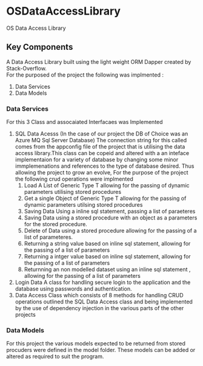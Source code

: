 # OSDataAccessLibrary
OS Data Access Library

## Key Components

A Data Access Library built using the light weight ORM Dapper created by Stack-Overflow.  
For the purposed of the project the following was implmented :  

1. Data Services
2. Data Models

### Data Services

For this 3 Class and assocaiated Interfacaes was Implemented
1. SQL Data Acesss (In the case of our project the DB of Choice was an Azure MQ Sql Server Database) The connection string for this called comes from the appconfig file of the project that is utilising the data access library.This class can be copeid and altered with a an inteface implementaion for a variety of database by changing some minor immplemenations and references to the type of database desired. Thus allowing the project to grow an evolve, For the purpose of the project the following crud operations were implmented
      1. Load A List of Generic Type T allowing for the passing of dynamic parameters utilising stored procedures
      2. Get a single Object of Generic Type T allowing for the passing of dynamic parameters utilsing stored procedures
      3. Saving Data Using a inline sql statement, passing a list of paraeteres
      4. Saving Data using a stored procedure with an object as a parameters for the stored procedure.
      5. Delete of Data using a stored procedure allowing for the passing of a list of parameteres.
      6. Returning a string value based on inline sql statement, allowing for the passing of a list of parameters
      7. Returning a intger value based on inline sql statement, allowing for the passing of a list of parameters
      8. Returnning an non modelled dataset using an inline sql statement , allowing for the passing of a list of parameters
2. Login Data A class for handling secure login to the application and the database using passwords and authentication.
3. Data Access Class which consists of 8 methods for handling CRUD operations outlined the SQL Data Access class and being implemented by the use of dependency injection in the various parts of the other projects

### Data Models
For this project the various models expected to be returned from stored procuders were defined in the model folder. These models can be added or altered as required to suit the program.
